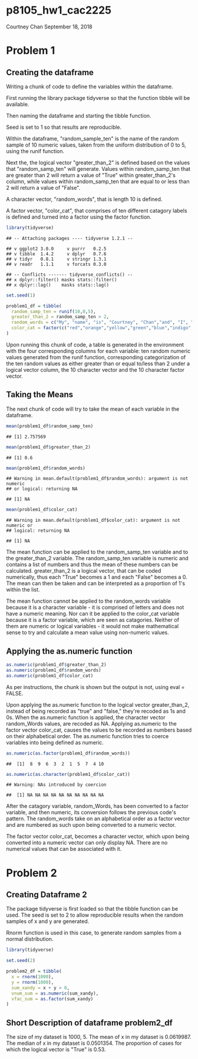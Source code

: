 p8105\_hw1\_cac2225
================
Courtney Chan
September 18, 2018

Problem 1
=========

Creating the dataframe
----------------------

Writing a chunk of code to define the variables within the dataframe.

First running the library package tidyverse so that the function tibble will be available.

Then naming the dataframe and starting the tibble function.

Seed is set to 1 so that results are reproducible.

Within the dataframe, "random\_sample\_ten" is the name of the random sample of 10 numeric values, taken from the uniform distribution of 0 to 5, using the runif function.

Next the, the logical vector "greater\_than\_2" is defined based on the values that "random\_samp\_ten" will generate. Values within random\_samp\_ten that are greater than 2 will return a value of "True" within greater\_than\_2's column, while values within random\_samp\_ten that are equal to or less than 2 will return a value of "False".

A character vector, "random\_words", that is length 10 is defined.

A factor vector, "color\_cat", that comprises of ten different catagory labels is defined and turned into a factor using the factor function.

``` r
library(tidyverse)
```

    ## -- Attaching packages ---- tidyverse 1.2.1 --

    ## v ggplot2 3.0.0     v purrr   0.2.5
    ## v tibble  1.4.2     v dplyr   0.7.6
    ## v tidyr   0.8.1     v stringr 1.3.1
    ## v readr   1.1.1     v forcats 0.3.0

    ## -- Conflicts ------- tidyverse_conflicts() --
    ## x dplyr::filter() masks stats::filter()
    ## x dplyr::lag()    masks stats::lag()

``` r
set.seed(1)

problem1_df = tibble(
  random_samp_ten = runif(10,0,5),
  greater_than_2 = random_samp_ten > 2,
  random_words = c("My", "name", "is", "Courtney", "Chan","and", "I", "love", "data", "science"),
  color_cat = factor(c("red","orange","yellow","green","blue","indigo","purple","black","white","grey" ))
)
```

Upon running this chunk of code, a table is generated in the environment with the four corresponding columns for each variable: ten random numeric values generated from the runif function, corresponding categorization of the ten random values as either greater than or equal to/less than 2 under a logical vector column, the 10 character vector and the 10 character factor vector.

Taking the Means
----------------

The next chunk of code will try to take the mean of each variable in the dataframe.

``` r
mean(problem1_df$random_samp_ten)
```

    ## [1] 2.757569

``` r
mean(problem1_df$greater_than_2)
```

    ## [1] 0.6

``` r
mean(problem1_df$random_words)
```

    ## Warning in mean.default(problem1_df$random_words): argument is not numeric
    ## or logical: returning NA

    ## [1] NA

``` r
mean(problem1_df$color_cat)
```

    ## Warning in mean.default(problem1_df$color_cat): argument is not numeric or
    ## logical: returning NA

    ## [1] NA

The mean function can be applied to the random\_samp\_ten variable and to the greater\_than\_2 variable. The random\_samp\_ten variable is numeric and contains a list of numbers and thus the mean of these numbers can be calculated. greater\_than\_2 is a logical vector, that can be coded numerically, thus each "True" becomes a 1 and each "False" becomes a 0. The mean can then be taken and can be interpreted as a proportion of 1's within the list.

The mean function cannot be applied to the random\_words variable because it is a character variable - it is comprised of letters and does not have a numeric meaning. Nor can it be applied to the color\_cat variable because it is a factor variable, which are seen as catagories. Neither of them are numeric or logical variables - it would not make mathematical sense to try and calculate a mean value using non-numeric values.

Applying the as.numeric function
--------------------------------

``` r
as.numeric(problem1_df$greater_than_2)
as.numeric(problem1_df$random_words)
as.numeric(problem1_df$color_cat)
```

As per instructions, the chunk is shown but the output is not, using eval = FALSE.

Upon applying the as.numeric function to the logical vector greater\_than\_2, instead of being recorded as "true" and "false," they're recoded as 1s and 0s. When the as.numeric function is applied, the character vector random\_Words values, are recoded as NA. Applying as.numeric to the factor vector color\_cat, causes the values to be recorded as numbers based on their alphabetical order. The as.numeric function tries to coerce variables into being defined as numeric.

``` r
as.numeric(as.factor(problem1_df$random_words))
```

    ##  [1]  8  9  6  3  2  1  5  7  4 10

``` r
as.numeric(as.character(problem1_df$color_cat))
```

    ## Warning: NAs introduced by coercion

    ##  [1] NA NA NA NA NA NA NA NA NA NA

After the catagory variable, random\_Words, has been converted to a factor variable, and then numeric, its conversion follows the previous code's pattern. The random\_words take on an alphabetical order as a factor vector and are numbered as such upon being converted to a numeric vector.

The factor vector color\_cat, becomes a character vector, which upon being converted into a numeric vector can only display NA. There are no numerical values that can be associated with it.

Problem 2
=========

Creating Dataframe 2
--------------------

The package tidyverse is first loaded so that the tibble function can be used. The seed is set to 2 to allow reproducible results when the random samples of x and y are generated.

Rnorm function is used in this case, to generate random samples from a normal distribution.

``` r
library(tidyverse)

set.seed(2)

problem2_df = tibble(
  x = rnorm(1000),
  y = rnorm(1000),
  sum_xandy = x + y > 0,
  vnum_sum = as.numeric(sum_xandy),
  vfac_sum = as.factor(sum_xandy)
)
```

Short Description of dataframe problem2\_df
-------------------------------------------

The size of my dataset is 1000, 5. The mean of x in my dataset is 0.0619987. The median of x in my dataset is 0.0501354. The proportion of cases for which the logical vector is "True" is 0.53.
